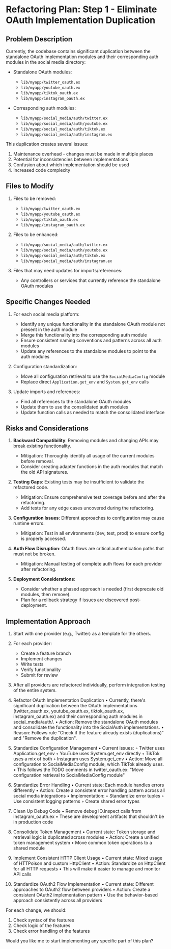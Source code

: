 # Refactoring Plan: Step 1 - Eliminate OAuth Implementation Duplication

## Problem Description

Currently, the codebase contains significant duplication between the standalone OAuth implementation modules and their corresponding auth modules in the social media directory:

- Standalone OAuth modules: 
  - `lib/myapp/twitter_oauth.ex`
  - `lib/myapp/youtube_oauth.ex`
  - `lib/myapp/tiktok_oauth.ex`
  - `lib/myapp/instagram_oauth.ex`

- Corresponding auth modules:
  - `lib/myapp/social_media/auth/twitter.ex`
  - `lib/myapp/social_media/auth/youtube.ex`
  - `lib/myapp/social_media/auth/tiktok.ex`
  - `lib/myapp/social_media/auth/instagram.ex`

This duplication creates several issues:
1. Maintenance overhead - changes must be made in multiple places
2. Potential for inconsistencies between implementations
3. Confusion about which implementation should be used
4. Increased code complexity

## Files to Modify

1. Files to be removed:
   - `lib/myapp/twitter_oauth.ex`
   - `lib/myapp/youtube_oauth.ex`
   - `lib/myapp/tiktok_oauth.ex`
   - `lib/myapp/instagram_oauth.ex`

2. Files to be enhanced:
   - `lib/myapp/social_media/auth/twitter.ex`
   - `lib/myapp/social_media/auth/youtube.ex`
   - `lib/myapp/social_media/auth/tiktok.ex`
   - `lib/myapp/social_media/auth/instagram.ex`

3. Files that may need updates for imports/references:
   - Any controllers or services that currently reference the standalone OAuth modules

## Specific Changes Needed

1. For each social media platform:
   - Identify any unique functionality in the standalone OAuth module not present in the auth module
   - Merge this functionality into the corresponding auth module
   - Ensure consistent naming conventions and patterns across all auth modules
   - Update any references to the standalone modules to point to the auth modules

2. Configuration standardization:
   - Move all configuration retrieval to use the `SocialMediaConfig` module
   - Replace direct `Application.get_env` and `System.get_env` calls

3. Update imports and references:
   - Find all references to the standalone OAuth modules
   - Update them to use the consolidated auth modules
   - Update function calls as needed to match the consolidated interface

## Risks and Considerations

1. **Backward Compatibility**: Removing modules and changing APIs may break existing functionality.
   - Mitigation: Thoroughly identify all usage of the current modules before removal.
   - Consider creating adapter functions in the auth modules that match the old API signatures.

2. **Testing Gaps**: Existing tests may be insufficient to validate the refactored code.
   - Mitigation: Ensure comprehensive test coverage before and after the refactoring.
   - Add tests for any edge cases uncovered during the refactoring.

3. **Configuration Issues**: Different approaches to configuration may cause runtime errors.
   - Mitigation: Test in all environments (dev, test, prod) to ensure config is properly accessed.

4. **Auth Flow Disruption**: OAuth flows are critical authentication paths that must not be broken.
   - Mitigation: Manual testing of complete auth flows for each provider after refactoring.

5. **Deployment Considerations**: 
   - Consider whether a phased approach is needed (first deprecate old modules, then remove).
   - Plan for a rollback strategy if issues are discovered post-deployment.

## Implementation Approach

1. Start with one provider (e.g., Twitter) as a template for the others.
2. For each provider:
   - Create a feature branch
   - Implement changes
   - Write tests
   - Verify functionality
   - Submit for review
3. After all providers are refactored individually, perform integration testing of the entire system.

1. Refactor OAuth Implementation Duplication
•  Currently, there's significant duplication between the OAuth implementations (twitter_oauth.ex, youtube_oauth.ex, tiktok_oauth.ex, instagram_oauth.ex) and their corresponding auth modules in social_media/auth/.
•  Action: Remove the standalone OAuth modules and consolidate the functionality into the SocialAuth implementations.
•  Reason: Follows rule "Check if the feature already exists (duplications)" and "Remove the duplication".
2. Standardize Configuration Management
•  Current issues:
◦  Twitter uses Application.get_env
◦  YouTube uses System.get_env directly
◦  TikTok uses a mix of both
◦  Instagram uses System.get_env
•  Action: Move all configuration to SocialMediaConfig module, which TikTok already uses.
•  This follows the TODO comments in twitter_oauth.ex: "Move configuration retrieval to SocialMediaConfig module"
3. Standardize Error Handling
•  Current state: Each module handles errors differently
•  Action: Create a consistent error handling pattern across all social media integrations
•  Implementation:
◦  Standardize error tuples
◦  Use consistent logging patterns
◦  Create shared error types
4. Clean Up Debug Code
•  Remove debug IO.inspect calls from instagram_oauth.ex
•  These are development artifacts that shouldn't be in production code
5. Consolidate Token Management
•  Current state: Token storage and retrieval logic is duplicated across modules
•  Action: Create a unified token management system
•  Move common token operations to a shared module
6. Implement Consistent HTTP Client Usage
•  Current state: Mixed usage of HTTPoison and custom HttpClient
•  Action: Standardize on HttpClient for all HTTP requests
•  This will make it easier to manage and monitor API calls
7. Standardize OAuth2 Flow Implementation
•  Current state: Different approaches to OAuth2 flow between providers
•  Action: Create a consistent OAuth2 implementation pattern
•  Use the behavior-based approach consistently across all providers

For each change, we should:
1. Check syntax of the features
2. Check logic of the features
3. Check error handling of the features

Would you like me to start implementing any specific part of this plan?
